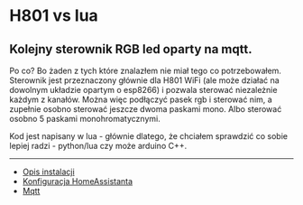 # H801 vs lua
## Kolejny sterownik RGB led oparty na mqtt.

Po co? Bo żaden z tych które znalazłem nie miał tego co potrzebowałem. Sterownik jest przeznaczony głównie dla H801 WiFi (ale może działać na dowolnym układzie opartym o esp8266) i pozwala sterować niezależnie każdym z kanałów. Można więc podłączyć pasek rgb i sterować nim, a zupełnie osobno sterować jeszcze dwoma paskami mono. Albo sterować osobno 5 paskami monohromatycznymi.

Kod jest napisany w lua - głównie dlatego, że chciałem sprawdzić co sobie lepiej radzi - python/lua czy może arduino C++.

-------------------
* [Opis instalacji](install_pl.md)
* [Konfiguracja HomeAssistanta](hass_pl.md)
* [Mqtt](mqtt_pl.md)
